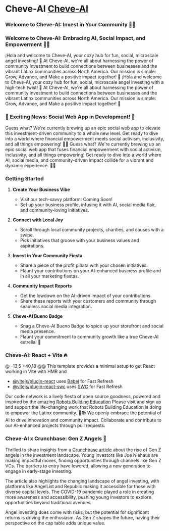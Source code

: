 # Cheve-AI [Cheve-AI](https://cheve-ai-71b54.web.app/)

### Welcome to Cheve-AI: Invest in Your Community 🌮🎉
### Welcome to Cheve-AI: Embracing AI, Social Impact, and Empowerment 🌮🎉

¡Hola and welcome to Cheve-AI, your cozy hub for fun, social, microscale angel investing! 🚀 At Cheve-AI, we're all about harnessing the power of community investment to build connections between businesses and the vibrant Latinx communities across North America. Our mission is simple: Grow, Advance, and Make a positive impact together! 💖
¡Hola and welcome to Cheve-AI, your cozy hub for fun, social, microscale angel investing with a high-tech twist! 🚀 At Cheve-AI, we're all about harnessing the power of community investment to build connections between businesses and the vibrant Latinx communities across North America. Our mission is simple: Grow, Advance, and Make a positive impact together! 💖

### 🚀 Exciting News: Social Web App in Development! 🚀

Guess what? We're currently brewing up an epic social web app to elevate this investment-driven community to a whole new level. Get ready to dive into a world where financial empowerment meets social activism, inclusivity, and all things empowering! 💪✨
Guess what? We're currently brewing up an epic social web app that fuses financial empowerment with social activism, inclusivity, and all things empowering! Get ready to dive into a world where AI, social media, and community-driven impact collide for a vibrant and dynamic experience. 💪✨

### Getting Started

1. **Create Your Business Vibe**

   - Visit our tech-savvy platform: Coming Soon!
   - Set up your business profile, infusing it with AI, social media flair, and community-loving initiatives.

2. **Connect with Local Joy**

   - Scroll through local community projects, charities, and causes with a swipe.
   - Pick initiatives that groove with your business values and aspirations.

3. **Invest in Your Community Fiesta**

   - Share a piece of the profit piñata with your chosen initiatives.
   - Flaunt your contributions on your AI-enhanced business profile and in all your marketing fiestas.

4. **Community Impact Reports**

   - Get the lowdown on the AI-driven impact of your contributions.
   - Share these reports with your customers and community through seamless social media integration.

5. **Cheve-AI Bueno Badge**

   - Snag a Cheve-AI Bueno Badge to spice up your storefront and social media presence.
   - Flaunt your commitment to community growth like a true Cheve-AI estrella! 🌟

### Cheve-AI: React + Vite 🔥

@ -13,5 +40,18 @@ This template provides a minimal setup to get React working in Vite with HMR and
- [@vitejs/plugin-react](https://github.com/vitejs/vite-plugin-react/blob/main/packages/plugin-react/README.md) uses [Babel](https://babeljs.io/) for Fast Refresh
- [@vitejs/plugin-react-swc](https://github.com/vitejs/vite-plugin-react-swc) uses [SWC](https://swc.rs/) for Fast Refresh

Our code network is a lively fiesta of open source goodness, powered and inspired by the amazing [Robots Building Education](https://robotsbuildingeducation.com/) Please visit and sign up and support the life-changing work that Robots Building Education is doing to empower the Latinx community.  🤖📚 We openly embrace the potential of AI to drive innovation and community impact. Collaborate and contribute to our AI-enhanced projects through pull requests.

### Cheve-AI x Crunchbase: Gen Z Angels 🚀

Thrilled to share insights from a [Crunchbase article](https://news.crunchbase.com/venture/gen-z-angel-investing/) about the rise of Gen Z angels in the investment landscape. Young investors like Joe Niehaus are making impactful moves, finding opportunities through channels like Gen Z VCs. The barriers to entry have lowered, allowing a new generation to engage in early-stage investing.

The article also highlights the changing landscape of angel investing, with platforms like AngelList and Republic making it accessible for those with diverse capital levels. The COVID-19 pandemic played a role in creating more awareness and accessibility, pushing young investors to explore opportunities beyond traditional avenues.

Angel investing does come with risks, but the potential for significant returns is driving the enthusiasm. As Gen Z shapes the future, having their perspective on the cap table adds unique value.
